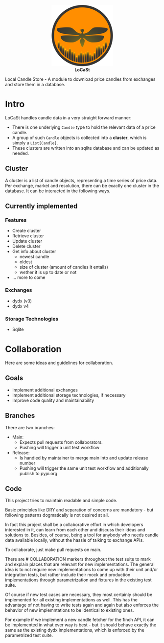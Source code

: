 <div align="center"><img src="icons/halloween_3@3x.png" alt="" width="200"></td></div>
<b><center>LoCaSt</center></b>

Local Candle Store - A module to download price candles from exchanges and store them in a database.

# Intro
LoCaSt handles candle data in a very straight forward manner: 
- There is one underlying `Candle` type to hold the relevant data of a price candle.
- A group of such `Candle` objects is collected into a **cluster**, which is simply a `List[Candle]`.
- These clusters are written into an sqlite database and can be updated as needed.

## Cluster
A cluster is a list of candle objects, representing a time series of price data. Per exchange, market and resolution, there can be exactly one cluster in the database. It can be interacted in the following ways.

## Currently implemented

### Features
- Create cluster
- Retrieve cluster 
- Update cluster 
- Delete cluster
- Get info about cluster
    - newest candle
    - oldest 
    - size of cluster (amount of candles it entails)
    - wether it is up to date or not
- ... more to come

### Exchanges
- dydx (v3)
- dydx v4

### Storage Technologies
- Sqlite

# Collaboration
Here are some ideas and guidelines for collaboration.

## Goals
- Implement additional exchanges 
- Implement additional storage technologies, if necessary
- Improve code quality and maintainability

## Branches
There are two branches:
- Main: 
    - Expects pull requests from collaborators.
    - Pushing will trigger a unit test workflow
- Release: 
    - Is handled by maintainer to merge main into and update release number
    - Pushing will trigger the same unit test workflow and additionally publish to pypi.org

## Code
This project tries to maintain readable and simple code.

Basic principles like DRY and separation of concerns are mandatory - but following patterns dogmatically is not desired at all.

In fact this project shall be a collaborative effort in which developers interested in it, can learn from each other and discuss their ideas and solutions to. Besides, of course, being a tool for anybody who needs candle data available locally, without the hassle of talking to exchange APIs.

To collaborate, just make pull requests on main.

There are # COLLABORATION markers throughout the test suite to mark and explain places that are relevant for new implementations. The general idea is to not require new implementations to come up with their unit and/or integration tests, but rather include their mock and production implementations through parametrization and fixtures in the existing test suite. 

Of course if new test cases are necessary, they most certainly should be implemented for all existing implementations as well. 
This has the advantage of not having to write tests again and again but also enforces the behavior of new implemntations to be identical to existing ones. 

For example if we implement a new candle fetcher for the 1inch API, it can be implemented in what ever way is best - but it should behave exactly the same as the existing dydx implementations, which is enforced by the parametrized test suite.